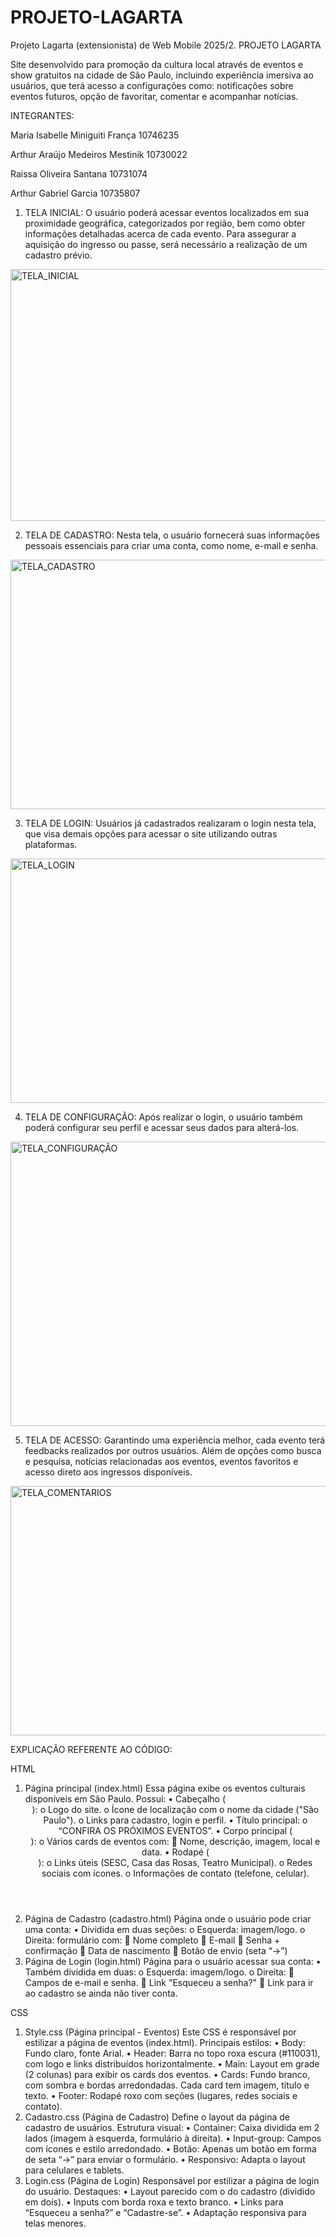 # PROJETO-LAGARTA
Projeto Lagarta (extensionista) de Web Mobile 2025/2.
PROJETO LAGARTA 

Site desenvolvido para promoção da cultura local através de eventos e show gratuitos na cidade de São Paulo, incluindo experiência imersiva ao usuários, que terá acesso a configurações como: notificações sobre eventos futuros, opção de favoritar, comentar e acompanhar notícias.  

INTEGRANTES:

Maria Isabelle Miniguiti França	10746235 

Arthur Araújo Medeiros Mestinik	10730022

Raissa Oliveira Santana	 10731074

Arthur Gabriel Garcia	10735807


1.	TELA INICIAL:  O usuário poderá acessar eventos localizados em sua proximidade geográfica, categorizados por região, bem como obter informações detalhadas acerca de cada evento. Para assegurar a aquisição do ingresso ou passe, será necessário a realização de um cadastro prévio.

<img width="709" height="403" alt="TELA_INICIAL" src="https://github.com/user-attachments/assets/da9a3b7a-6245-47c8-ae63-4e5b0514c22d" />

 
2.	TELA DE CADASTRO: Nesta tela, o usuário fornecerá suas informações pessoais essenciais para criar uma conta, como nome, e-mail e senha.
   
<img width="709" height="399" alt="TELA_CADASTRO" src="https://github.com/user-attachments/assets/d19079cb-b3c3-4cdf-b723-1e830e62689f" />


3.	TELA DE LOGIN: Usuários já cadastrados realizaram o login nesta tela, que visa demais opções para acessar o site utilizando outras plataformas.
   
<img width="709" height="391" alt="TELA_LOGIN" src="https://github.com/user-attachments/assets/f7cc57fc-1150-44f6-8368-3db3d549b4b7" />



4.	TELA DE CONFIGURAÇÃO: Após realizar o login, o usuário também poderá configurar seu perfil e acessar seus dados para alterá-los.
   
<img width="709" height="455" alt="TELA_CONFIGURAÇÃO" src="https://github.com/user-attachments/assets/59f2d732-09fe-4e15-aa43-ae5c12335045" />


5.	TELA DE ACESSO: Garantindo uma experiência melhor, cada evento terá feedbacks realizados por outros usuários. Além de opções como busca e pesquisa, notícias relacionadas aos eventos, eventos favoritos e acesso direto aos ingressos disponíveis.
<img width="709" height="399" alt="TELA_COMENTARIOS" src="https://github.com/user-attachments/assets/a5911b18-3526-4f41-826b-bc1a9256637b" />


EXPLICAÇÃO REFERENTE AO CÓDIGO: 


HTML
1. Página principal (index.html)
Essa página exibe os eventos culturais disponíveis em São Paulo. Possui:
•	Cabeçalho (<header>):
o	Logo do site.
o	Ícone de localização com o nome da cidade ("São Paulo").
o	Links para cadastro, login e perfil.
•	Título principal:
o	“CONFIRA OS PRÓXIMOS EVENTOS”.
•	Corpo principal (<main>):
o	Vários cards de eventos com:
	Nome, descrição, imagem, local e data.
•	Rodapé (<footer>):
o	Links úteis (SESC, Casa das Rosas, Teatro Municipal).
o	Redes sociais com ícones.
o	Informações de contato (telefone, celular).
2. Página de Cadastro (cadastro.html)
Página onde o usuário pode criar uma conta:
•	Dividida em duas seções:
o	Esquerda: imagem/logo.
o	Direita: formulário com:
	Nome completo
	E-mail
	Senha + confirmação
	Data de nascimento
	Botão de envio (seta “→”)
3. Página de Login (login.html)
Página para o usuário acessar sua conta:
•	Também dividida em duas:
o	Esquerda: imagem/logo.
o	Direita:
	Campos de e-mail e senha.
	Link "Esqueceu a senha?"
	Link para ir ao cadastro se ainda não tiver conta.

CSS
1. Style.css (Página principal - Eventos)
Este CSS é responsável por estilizar a página de eventos (index.html).
Principais estilos:
•	Body: Fundo claro, fonte Arial.
•	Header: Barra no topo roxa escura (#110031), com logo e links distribuídos horizontalmente.
•	Main: Layout em grade (2 colunas) para exibir os cards dos eventos.
•	Cards: Fundo branco, com sombra e bordas arredondadas. Cada card tem imagem, título e texto.
•	Footer: Rodapé roxo com seções (lugares, redes sociais e contato).
2. Cadastro.css (Página de Cadastro)
Define o layout da página de cadastro de usuários.
Estrutura visual:
•	Container: Caixa dividida em 2 lados (imagem à esquerda, formulário à direita).
•	Input-group: Campos com ícones e estilo arredondado.
•	Botão: Apenas um botão em forma de seta “→” para enviar o formulário.
•	Responsivo: Adapta o layout para celulares e tablets.
3. Login.css (Página de Login)
Responsável por estilizar a página de login do usuário.
Destaques:
•	Layout parecido com o do cadastro (dividido em dois).
•	Inputs com borda roxa e texto branco.
•	Links para “Esqueceu a senha?” e “Cadastre-se”.
•	Adaptação responsiva para telas menores.			
